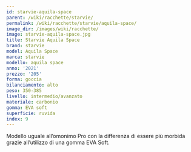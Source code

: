 ```yaml
---
id: starvie-aquila-space
parent: /wiki/racchette/starvie/
permalink: /wiki/racchette/starvie/aquila-space/
image_dir: /images/wiki/racchette/
image: starvie-aquila-space.jpg
title: Starvie Aquila Space
brand: starvie
model: Aquila Space
marca: starvie
modello: aquila space
anno: '2021'
prezzo: '205'
forma: goccia
bilanciamento: alto
peso: 350-385
livello: intermedio/avanzato
materiale: carbonio
gomma: EVA soft
superficie: ruvida
index: 9
---
```

Modello uguale all’omonimo Pro con la differenza di essere più morbida grazie all’utilizzo di una gomma EVA Soft.
